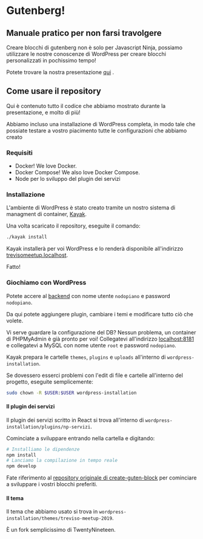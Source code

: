 # Gutenberg!
## Manuale pratico per non farsi travolgere
Creare blocchi di gutenberg non è solo per Javascript Ninja, possiamo utilizzare le nostre conoscenze di WordPress per creare blocchi personalizzati in pochissimo tempo!

Potete trovare la nostra presentazione [qui](https://treviso-meetup-gutenberg.netlify.com) .

## Come usare il repository
Qui è contenuto tutto il codice che abbiamo mostrato durante la presentazione, e molto di più!

Abbiamo incluso una installazione di WordPress completa, in modo tale che possiate testare a vostro piacimento tutte le configurazioni che abbiamo creato

### Requisiti
* Docker! We love Docker.
* Docker Compose! We also love Docker Compose.
* Node per lo sviluppo del plugin dei servizi

### Installazione
L'ambiente di WordPress è stato creato tramite un nostro sistema di managment di container, [Kayak](https://github.com/nodopiano/kayak).

Una volta scaricato il repository, eseguite il comando:
```sh
./kayak install
```

Kayak installerà per voi WordPress e lo renderà disponibile all'indirizzo [trevisomeetup.localhost](http://trevisomeetup.localhost/).

Fatto!

### Giochiamo con WordPress
Potete accere al [backend](http://trevisomeetup.localhost/wp-admin) con nome utente `nodopiano` e password `nodopiano`.

Da qui potete aggiungere plugin, cambiare i temi e modificare tutto ciò che volete.

Vi serve guardare la configurazione del DB? Nessun problema, un container di PHPMyAdmin è già pronto per voi! Collegatevi all'indirizzo [localhost:8181](http://localhost:8181/) e collegatevi a MySQL con nome utente `root` e password `nodopiano`.

Kayak prepara le cartelle `themes`, `plugins` e `uploads` all'interno di `wordpress-installation`.

Se dovessero esserci problemi con l'edit di file e cartelle all'interno del progetto, eseguite semplicemente:
```sh
sudo chown -R $USER:$USER wordpress-installation
```

#### Il plugin dei servizi
Il plugin dei servizi scritto in React si trova all'interno di `wordpress-installation/plugins/np-servizi`.

Cominciate a sviluppare entrando nella cartella e digitando:
```sh
# Installiamo le dipendenze
npm install
# Lanciamo la compilazione in tempo reale
npm develop
```

Fate riferimento al [repository originale di create-guten-block](https://github.com/ahmadawais/create-guten-block) per cominciare a sviluppare i vostri blocchi preferiti.

#### Il tema
Il tema che abbiamo usato si trova in `wordpress-installation/themes/treviso-meetup-2019`.

È un fork semplicissimo di TwentyNineteen.

